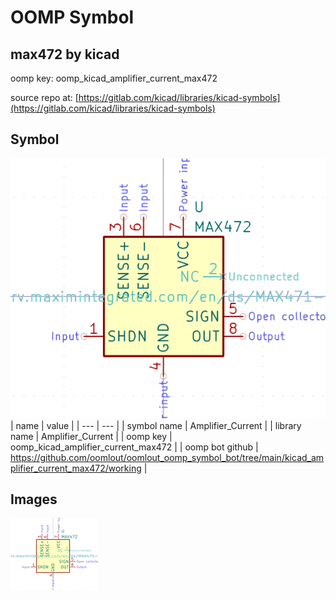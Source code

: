 # OOMP Symbol  
## max472  by kicad  
  
oomp key: oomp_kicad_amplifier_current_max472  
  
source repo at: [https://gitlab.com/kicad/libraries/kicad-symbols](https://gitlab.com/kicad/libraries/kicad-symbols)  
## Symbol  
  
[![working.png](working_600.png)](working.png)  
| name | value | 
| --- | --- | 
| symbol name | Amplifier_Current | 
| library name | Amplifier_Current | 
| oomp key | oomp_kicad_amplifier_current_max472 | 
| oomp bot github | https://github.com/oomlout/oomlout_oomp_symbol_bot/tree/main/kicad_amplifier_current_max472/working | 
## Images  
  
[![working.png](working_140.png)](working.png)  

